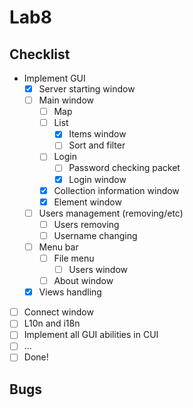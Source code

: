 # Lab8

## Checklist

  - Implement GUI
    - [X] Server starting window
    - [ ] Main window
      - [ ] Map
      - [ ] List
        - [X] Items window
        - [ ] Sort and filter
      - [ ] Login
        - [ ] Password checking packet
        - [X] Login window
      - [X] Collection information window
      - [X] Element window
    - [ ] Users management (removing/etc)
      - [ ] Users removing
      - [ ] Username changing
    - [ ] Menu bar
      - [ ] File menu
        - [ ] Users window
      - [ ] About window
    - [X] Views handling
  - [ ] Connect window
  - [ ] L10n and i18n
  - [ ] Implement all GUI abilities in CUI
  - [ ] ...
  - [ ] Done!

## Bugs

